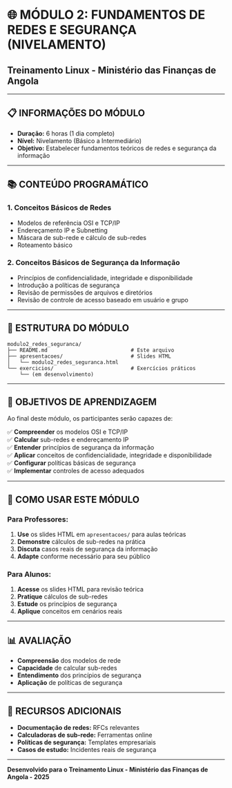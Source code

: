 # 🌐 MÓDULO 2: FUNDAMENTOS DE REDES E SEGURANÇA (NIVELAMENTO)
## Treinamento Linux - Ministério das Finanças de Angola

---

## 📋 **INFORMAÇÕES DO MÓDULO**

- **Duração:** 6 horas (1 dia completo)
- **Nível:** Nivelamento (Básico a Intermediário)
- **Objetivo:** Estabelecer fundamentos teóricos de redes e segurança da informação

---

## 📚 **CONTEÚDO PROGRAMÁTICO**

### **1. Conceitos Básicos de Redes**
- Modelos de referência OSI e TCP/IP
- Endereçamento IP e Subnetting
- Máscara de sub-rede e cálculo de sub-redes
- Roteamento básico

### **2. Conceitos Básicos de Segurança da Informação**
- Princípios de confidencialidade, integridade e disponibilidade
- Introdução a políticas de segurança
- Revisão de permissões de arquivos e diretórios
- Revisão de controle de acesso baseado em usuário e grupo

---

## 📁 **ESTRUTURA DO MÓDULO**

```
modulo2_redes_seguranca/
├── README.md                           # Este arquivo
├── apresentacoes/                      # Slides HTML
│   └── modulo2_redes_seguranca.html
└── exercicios/                         # Exercícios práticos
    └── (em desenvolvimento)
```

---

## 🎯 **OBJETIVOS DE APRENDIZAGEM**

Ao final deste módulo, os participantes serão capazes de:

✅ **Compreender** os modelos OSI e TCP/IP  
✅ **Calcular** sub-redes e endereçamento IP  
✅ **Entender** princípios de segurança da informação  
✅ **Aplicar** conceitos de confidencialidade, integridade e disponibilidade  
✅ **Configurar** políticas básicas de segurança  
✅ **Implementar** controles de acesso adequados  

---

## 🚀 **COMO USAR ESTE MÓDULO**

### **Para Professores:**
1. **Use** os slides HTML em `apresentacoes/` para aulas teóricas
2. **Demonstre** cálculos de sub-redes na prática
3. **Discuta** casos reais de segurança da informação
4. **Adapte** conforme necessário para seu público

### **Para Alunos:**
1. **Acesse** os slides HTML para revisão teórica
2. **Pratique** cálculos de sub-redes
3. **Estude** os princípios de segurança
4. **Aplique** conceitos em cenários reais

---

## 📊 **AVALIAÇÃO**

- **Compreensão** dos modelos de rede
- **Capacidade** de calcular sub-redes
- **Entendimento** dos princípios de segurança
- **Aplicação** de políticas de segurança

---

## 🔗 **RECURSOS ADICIONAIS**

- **Documentação de redes:** RFCs relevantes
- **Calculadoras de sub-rede:** Ferramentas online
- **Políticas de segurança:** Templates empresariais
- **Casos de estudo:** Incidentes reais de segurança

---

**Desenvolvido para o Treinamento Linux - Ministério das Finanças de Angola - 2025**
